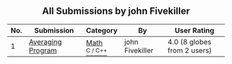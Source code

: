 ﻿<div align="center">

## All Submissions by john Fivekiller

</div>

No.  | Submission | Category | By   | User Rating
---- | ---------- | -------- | ---- | -----------
1 | [Averaging Program<br />](https://github.com/Planet-Source-Code/john-fivekiller-averaging-program__3-9768) | [Math<br /><sup>C / C++</sup>](../ByCategory/math__3-12.md) | john Fivekiller | 4.0 (8 globes from 2 users)
